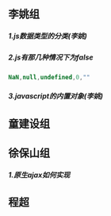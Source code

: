 ## 李姚组

##### 1.js数据类型的分类(李姚)

##### 2.js有那几种情况下为false

~~~javascript
NaN,null,undefined,0,""
~~~

##### 3.javascript的内置对象(李姚)

## 童建设组

## 徐保山组

##### 1.原生ajax如何实现

## 程超